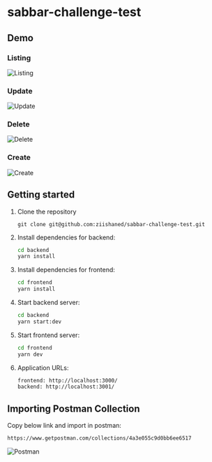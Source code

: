 # sabbar-challenge-test

## Demo

### Listing
![Listing](https://imgur.com/b8lhPIB.png)
### Update
![Update](https://imgur.com/PMtBVDa.png)
### Delete
![Delete](https://imgur.com/P8s6haP.png)
### Create
![Create](https://imgur.com/zDedU67.png)

## Getting started

1. Clone the repository
   ```
   git clone git@github.com:ziishaned/sabbar-challenge-test.git
   ```

2. Install dependencies for backend:
   ```bash
   cd backend
   yarn install
   ```

3. Install dependencies for frontend:
   ```bash
   cd frontend
   yarn install
   ```

4. Start backend server:
   ```bash
   cd backend
   yarn start:dev
   ```

5. Start frontend server:
   ```bash
   cd frontend
   yarn dev
   ```
   
6. Application URLs:
   ```bash
   frontend: http://localhost:3000/
   backend: http://localhost:3001/
   ```

## Importing Postman Collection

Copy below link and import in postman:

```bash
https://www.getpostman.com/collections/4a3e055c9d0bb6ee6517
```

![Postman](https://imgur.com/MYJcUT4.png)